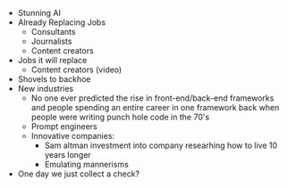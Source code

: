 - Stunning AI
- Already Replacing Jobs
    - Consultants
    - Journalists
    - Content creators
- Jobs it will replace
    - Content creators (video)
- Shovels to backhoe
- New industries
    - No one ever predicted the rise in front-end/back-end frameworks and people spending an entire career in one framework back when people were writing punch hole code in the 70's
    - Prompt engineers
    - Innovative companies: 
        - Sam altman investment into company researhing how to live 10 years longer
        - Emulating mannerisms
- One day we just collect a check?